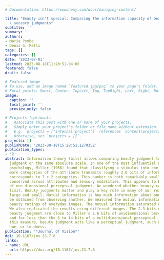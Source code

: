 ```yaml
---
# Documentation: https://wowchemy.com/docs/managing-content/

title: "Beauty isn't special: Comparing the information capacity of beauty and other\
  \ sensory judgments"
subtitle: ''
summary: ''
authors:
- Maria Pombo
- Denis G. Pelli
tags: []
categories: []
date: '2023-07-01'
lastmod: 2023-08-18T11:28:51-04:00
featured: false
draft: false

# Featured image
# To use, add an image named `featured.jpg/png` to your page's folder.
# Focal points: Smart, Center, TopLeft, Top, TopRight, Left, Right, BottomLeft, Bottom, BottomRight.
image:
  caption: ''
  focal_point: ''
  preview_only: false

# Projects (optional).
#   Associate this post with one or more of your projects.
#   Simply enter your project's folder or file name without extension.
#   E.g. `projects = ["internal-project"]` references `content/project/deep-learning/index.md`.
#   Otherwise, set `projects = []`.
projects: []
publishDate: '2023-08-18T15:28:51.127035Z'
publication_types:
- '2'
abstract: Information theory (bits) allows comparing beauty judgment to perceptual
  judgment on the same absolute scale. In one of the most influential articles in
  psychology, Miller (1956) found that classifying a stimulus into one of eight or
  more categories of the attribute transmits roughly 2.6 bits of information. That
  corresponds to 7 ± 2 categories. This number is both remarkably small and highly
  conserved across attributes and sensory modalities. This appears to be a signature
  of one-dimensional perceptual judgment. We wondered whether beauty can break this
  limit. Beauty judgments matter and play a key role in many of our real-life decisions,
  large and small. Mutual information is how much information about one variable can
  be obtained from observing another. We measured the mutual information of 50 participants’
  beauty ratings of everyday images. The mutual information saturated at 2.3 bits.
  We also replicated the results using different images. The 2.3 bits conveyed by
  beauty judgment are close to Miller's 2.6 bits of unidimensional perceptual judgment
  and far less than the 5 to 14 bits of a multidimensional perceptual judgment. By
  this measure, beauty judgment acts like a perceptual judgment, such as rating pitch,
  hue, or loudness.
publication: '*Journal of Vision*'
doi: 10.1167/jov.23.7.6
links:
- name: URL
  url: https://doi.org/10.1167/jov.23.7.6
---
```

